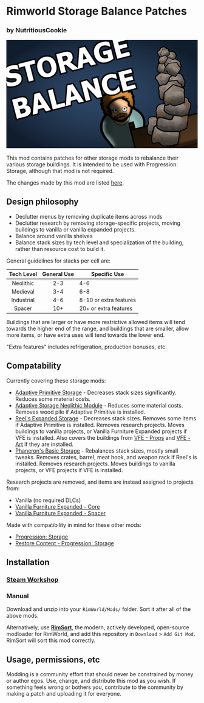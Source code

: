 # Rimworld Storage Balance Patches
### by NutritiousCookie

![Storage Balance Patches](About/preview.png)

This mod contains patches for other storage mods to rebalance their various storage buildings. It is intended to be used with Progression: Storage, although that mod is not required.

The changes made by this mod are listed [here](https://docs.google.com/spreadsheets/d/1aPsodNrzzR2pbRKwGoJjD76U-y6hecBySeb66Cm9250).

## Design philosophy

- Declutter menus by removing duplicate items across mods
- Declutter research by removing storage-specific projects, moving buildings to vanilla or vanilla expanded projects.
- Balance around vanilla shelves
- Balance stack sizes by tech level and specialization of the building, rather than resource cost to build it.

General guidelines for stacks per cell are:

| Tech Level | General Use | Specific Use           |
|:----------:|:-----------:|------------------------|
| Neolithic  | 2-3         | 4-6                    |
| Medieval   | 3-4         | 6-8                    |
| Industrial | 4-6         | 8-10 or extra features |
| Spacer     | 10+         | 20+ or extra features  |

Buildings that are larger or have more restrictive allowed items will tend towards the higher end of the range, and buildings that are smaller, allow more items, or have extra uses will tend towards the lower end.

"Extra features" includes refrigeration, production bonuses, etc.

## Compatability

Currently covering these storage mods:
- [Adaptive Primitive Storage](https://steamcommunity.com/sharedfiles/filedetails/?id=3400037215) - Decreases stack sizes significantly. Reduces some material costs.
- [Adaptive Storage Neolithic Module](https://steamcommunity.com/sharedfiles/filedetails/?id=3033901895) - Reduces some material costs. Removes wood pile if Adaptive Primitive is installed.
- [Reel's Expanded Storage](https://steamcommunity.com/sharedfiles/filedetails/?id=3237638097) - Decreases stack sizes. Removes some items if Adaptive Primitive is installed. Removes research projects. Moves buildings to vanilla projects, or Vanilla Furniture Expanded projects if VFE is installed. Also covers the buildings from [VFE - Props](https://steamcommunity.com/sharedfiles/filedetails/?id=2102143149) and [VFE - Art](https://steamcommunity.com/sharedfiles/filedetails/?id=1968134023) if they are installed.
- [Phaneron's Basic Storage](https://steamcommunity.com/sharedfiles/filedetails/?id=3201536200) - Rebalances stack sizes, mostly small tweaks. Removes crates, barrel, meat hook, and weapon rack if Reel's is installed. Removes research projects. Moves buildings to vanilla projects, or VFE projects if VFE is installed.

Research projects are removed, and items are instead assigned to projects from:
- Vanilla (no required DLCs)
- [Vanilla Furniture Expanded - Core](https://steamcommunity.com/sharedfiles/filedetails/?id=1718190143)
- [Vanilla Furniture Expanded - Spacer](https://steamcommunity.com/sharedfiles/filedetails/?id=2028381079)

Made with compatibility in mind for these other mods:
- [Progression: Storage](https://steamcommunity.com/sharedfiles/filedetails/?id=3292746186)
- [Restore Content - Progression: Storage](https://steamcommunity.com/sharedfiles/filedetails/?id=3417113151)

## Installation

### [Steam Workshop](https://steamcommunity.com/sharedfiles/filedetails/?id=3566687115)

### Manual

Download and unzip into your `RimWorld/Mods/` folder. Sort it after all of the above mods.

Alternatively, use **[RimSort](https://github.com/RimSort/RimSort)**, the modern, actively developed, open-source modloader for RimWorld, and add this repository in `Download` > `Add Git Mod`. RimSort will sort this mod correctly.

## Usage, permissions, etc

Modding is a community effort that should never be constrained by money or author egos. Use, change, and distribute this mod as you wish. If something feels wrong or bothers you, contribute to the community by making a patch and uploading it for everyone.